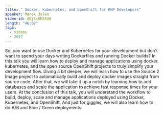 ```yaml
---
title: " Docker, Kubernetes, and OpenShift for PHP Developers"
speaker: Marek Jelen
video-id: dEj5iKM55U0
length: "46:02"
tags:
  - videos
  - 2017
---
```


So, you want to use Docker and Kubernetes for your development but don’t want to spend your days writing Dockerfiles and running Docker builds? In this talk you will learn how to deploy and manage applications using docker, kubernetes, and the open source OpenShift projects to truly simplify your development flow. Diving a bit deeper, we will learn how to use the Source 2 Image project to automatically build and deploy docker images straight from source code. After that, we will take it up a notch by learning how to add databases and scale the application to achieve fast response times for your users. At the conclusion of this talk, you will understand the workflow to build, deploy, scale and manage applications deployed using Docker, Kubernetes, and OpenShift. And just for giggles, we will also learn how to do A/B and Blue / Green deployments.
